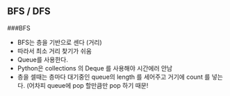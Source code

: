 ## BFS / DFS
###BFS
- BFS는 층을 기반으로 센다 (거리)
- 따라서 최소 거리 찾기가 쉬움
- Queue를 사용한다.
- Python은 collections 의 Deque 를 사용해야 시간에러 안남
- 층을 셀때는 층마다 대기중인 queue의 length 를 세어주고 거기에 count 를 넣는다. (어차피 queue에 pop 할만큼만 pop 하기 때문!
